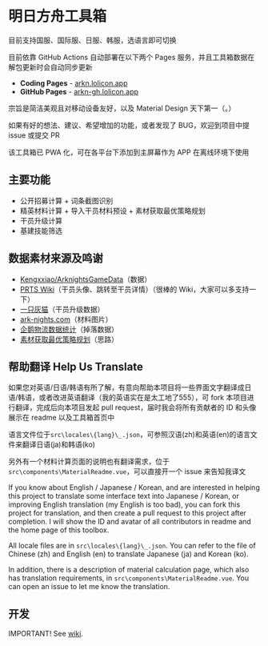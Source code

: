 # 明日方舟工具箱

目前支持国服、国际服、日服、韩服，选语言即可切换

目前依靠 GitHub Actions 自动部署在以下两个 Pages 服务，并且工具箱数据在解包更新时会自动同步更新

- **Coding Pages** - [arkn.lolicon.app](https://arkn.lolicon.app)
- **GitHub Pages** - [arkn-gh.lolicon.app](https://arkn-gh.lolicon.app)

宗旨是简洁美观且对移动设备友好，以及 Material Design 天下第一（。）

如果有好的想法、建议、希望增加的功能，或者发现了 BUG，欢迎到项目中提 issue 或提交 PR

该工具箱已 PWA 化，可在各平台下添加到主屏幕作为 APP 在离线环境下使用

## 主要功能

- 公开招募计算 + 词条截图识别
- 精英材料计算 + 导入干员材料预设 + 素材获取最优策略规划
- 干员升级计算
- 基建技能筛选

## 数据素材来源及鸣谢

- [Kengxxiao/ArknightsGameData](https://github.com/Kengxxiao/ArknightsGameData)（数据）
- [PRTS Wiki](http://ak.mooncell.wiki)（干员头像、跳转至干员详情）（很棒的 Wiki，大家可以多支持一下）
- [一只灰猫](https://github.com/graueneko/graueneko.github.io)（干员升级数据）
- [ark-nights.com](https://github.com/Houdou/arkgraph)（材料图片）
- [企鹅物流数据统计](https://penguin-stats.io/)（掉落数据）
- [素材获取最优策略规划](https://bbs.nga.cn/read.php?tid=17507710)（思路）

## 帮助翻译 Help Us Translate

如果您对英语/日语/韩语有所了解，有意向帮助本项目将一些界面文字翻译成日语/韩语，或者改进英语翻译（我的英语实在是太工地了555），可 fork 本项目进行翻译，完成后向本项目发起 pull request，届时我会将所有贡献者的 ID 和头像展示在 readme 以及工具箱首页中

语言文件位于`src\locales\{lang}\_.json`，可参照汉语(zh)和英语(en)的语言文件来翻译日语(ja)和韩语(ko)

另外有一个材料计算页面的说明也有翻译需求，位于`src\components\MaterialReadme.vue`，可以直接开一个 issue 来告知我译文

If you know about English / Japanese / Korean, and are interested in helping this project to translate some interface text into Japanese / Korean, or improving English translation (my English is too bad), you can fork this project for translation, and then create a pull request to this project after completion. I will show the ID and avatar of all contributors in readme and the home page of this toolbox.

All locale files are in `src\locales\{lang}\_.json`. You can refer to the file of Chinese (zh) and English (en) to translate Japanese (ja) and Korean (ko).

In addition, there is a description of material calculation page, which also has translation requirements, in `src\components\MaterialReadme.vue`. You can open an issue to let me know the translation.

## 开发

IMPORTANT! See [wiki](../../wiki).
